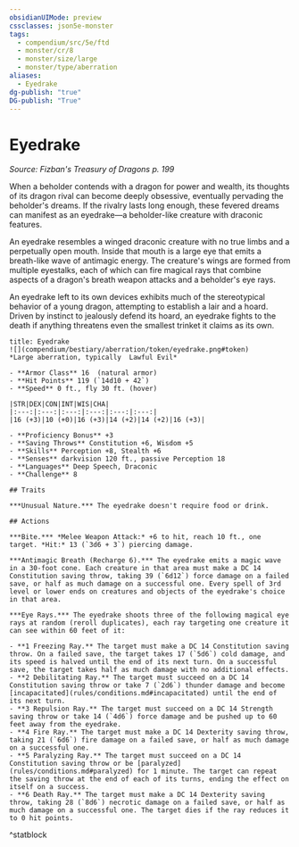 ```yaml
---
obsidianUIMode: preview
cssclasses: json5e-monster
tags:
  - compendium/src/5e/ftd
  - monster/cr/8
  - monster/size/large
  - monster/type/aberration
aliases:
  - Eyedrake
dg-publish: "true"
DG-publish: "True"
---
```

# Eyedrake
*Source: Fizban's Treasury of Dragons p. 199*  

When a beholder contends with a dragon for power and wealth, its thoughts of its dragon rival can become deeply obsessive, eventually pervading the beholder's dreams. If the rivalry lasts long enough, these fevered dreams can manifest as an eyedrake—a beholder-like creature with draconic features.

An eyedrake resembles a winged draconic creature with no true limbs and a perpetually open mouth. Inside that mouth is a large eye that emits a breath-like wave of antimagic energy. The creature's wings are formed from multiple eyestalks, each of which can fire magical rays that combine aspects of a dragon's breath weapon attacks and a beholder's eye rays.

An eyedrake left to its own devices exhibits much of the stereotypical behavior of a young dragon, attempting to establish a lair and a hoard. Driven by instinct to jealously defend its hoard, an eyedrake fights to the death if anything threatens even the smallest trinket it claims as its own.

```ad-statblock
title: Eyedrake
![](compendium/bestiary/aberration/token/eyedrake.png#token)
*Large aberration, typically  Lawful Evil*

- **Armor Class** 16  (natural armor)
- **Hit Points** 119 (`14d10 + 42`)
- **Speed** 0 ft., fly 30 ft. (hover)

|STR|DEX|CON|INT|WIS|CHA|
|:---:|:---:|:---:|:---:|:---:|:---:|
|16 (+3)|10 (+0)|16 (+3)|14 (+2)|14 (+2)|16 (+3)|

- **Proficiency Bonus** +3
- **Saving Throws** Constitution +6, Wisdom +5
- **Skills** Perception +8, Stealth +6
- **Senses** darkvision 120 ft., passive Perception 18
- **Languages** Deep Speech, Draconic
- **Challenge** 8

## Traits

***Unusual Nature.*** The eyedrake doesn't require food or drink.

## Actions

***Bite.*** *Melee Weapon Attack:* +6 to hit, reach 10 ft., one target. *Hit:* 13 (`3d6 + 3`) piercing damage.

***Antimagic Breath (Recharge 6).*** The eyedrake emits a magic wave in a 30-foot cone. Each creature in that area must make a DC 14 Constitution saving throw, taking 39 (`6d12`) force damage on a failed save, or half as much damage on a successful one. Every spell of 3rd level or lower ends on creatures and objects of the eyedrake's choice in that area.

***Eye Rays.*** The eyedrake shoots three of the following magical eye rays at random (reroll duplicates), each ray targeting one creature it can see within 60 feet of it:

- **1 Freezing Ray.** The target must make a DC 14 Constitution saving throw. On a failed save, the target takes 17 (`5d6`) cold damage, and its speed is halved until the end of its next turn. On a successful save, the target takes half as much damage with no additional effects.  
- **2 Debilitating Ray.** The target must succeed on a DC 14 Constitution saving throw or take 7 (`2d6`) thunder damage and become [incapacitated](rules/conditions.md#incapacitated) until the end of its next turn.  
- **3 Repulsion Ray.** The target must succeed on a DC 14 Strength saving throw or take 14 (`4d6`) force damage and be pushed up to 60 feet away from the eyedrake.  
- **4 Fire Ray.** The target must make a DC 14 Dexterity saving throw, taking 21 (`6d6`) fire damage on a failed save, or half as much damage on a successful one.  
- **5 Paralyzing Ray.** The target must succeed on a DC 14 Constitution saving throw or be [paralyzed](rules/conditions.md#paralyzed) for 1 minute. The target can repeat the saving throw at the end of each of its turns, ending the effect on itself on a success.  
- **6 Death Ray.** The target must make a DC 14 Dexterity saving throw, taking 28 (`8d6`) necrotic damage on a failed save, or half as much damage on a successful one. The target dies if the ray reduces it to 0 hit points.  
```
^statblock